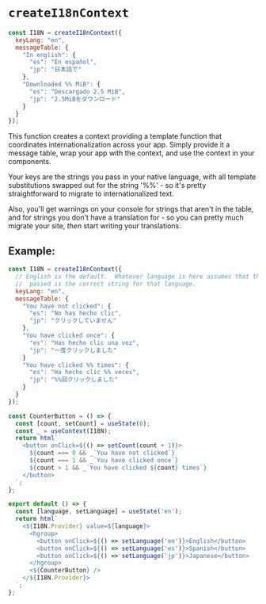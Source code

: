# `createI18nContext`

```javascript
const I18N = createI18nContext({
  keyLang: "en",
  messageTable: {
    "In english": {
      "es": "En español",
      "jp": "日本語で"
    },
    "Downloaded %% MiB": {
      "es": "Descargado 2.5 MiB",
      "jp": "2.5MiBをダウンロード"
    }
  }
});
```

This function creates a context providing a template function that
coordinates internationalization across your app.  Simply provide it a message
table, wrap your app with the context, and use the context in your components.

Your keys are the strings you pass in your native language, with all template
substitutions swapped out for the string '%%' - so it's pretty
straightforward to migrate to internationalized text.

Also, you'll get warnings on your console for strings that aren't in the table,
and for strings you don't have a translation for - so you can pretty much migrate
your site, _then_ start writing your translations.

## Example:

```javascript
const I18N = createI18nContext({
  // English is the default.  Whatever language is here assumes that the string
  //  passed is the correct string for that language.
  keyLang: "en",
  messageTable: {
    "You have not clicked": {
      "es": "No has hecho clic",
      "jp": "クリックしていません"
    },
    "You have clicked once": {
      "es": "Has hecho clic una vez",
      "jp": "一度クリックしました"
    }
    "You have clicked %% times": {
      "es": "Ha hecho clic %% veces",
      "jp": "%%回クリックしました"
    }
  }
});

const CounterButton = () => {
  const [count, setCount] = useState(0);
  const _ = useContext(I18N);
  return html`
    <button onClick=${() => setCount(count + 1)}>
      ${count === 0 && _`You have not clicked`}
      ${count === 1 && _`You have clicked once`}
      ${count > 1 && _`You have clicked ${count} times`}
    </button>
  `;
};

export default () => {
  const [language, setLanguage] = useState('en');
  return html`
    <${I18N.Provider} value=${language}>
      <hgroup>
        <button onClick=${() => setLanguage('en')}>English</button>
        <button onClick=${() => setLanguage('es')}>Spanish</button>
        <button onClick=${() => setLanguage('jp')}>Japanese</button>
      </hgroup>
      <${CounterButton} />
    </${I18N.Provider}>
  `;
};
```
